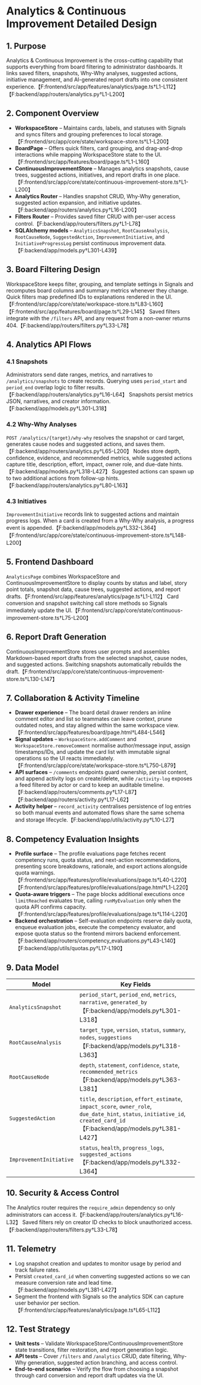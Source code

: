 # Analytics & Continuous Improvement Detailed Design

## 1. Purpose
Analytics & Continuous Improvement is the cross-cutting capability that supports everything from board filtering to administrator dashboards. It links saved filters, snapshots, Why-Why analyses, suggested actions, initiative management, and AI-generated report drafts into one consistent experience.【F:frontend/src/app/features/analytics/page.ts†L1-L112】【F:backend/app/routers/analytics.py†L1-L200】

## 2. Component Overview
- **WorkspaceStore** – Maintains cards, labels, and statuses with Signals and syncs filters and grouping preferences to local storage.【F:frontend/src/app/core/state/workspace-store.ts†L1-L200】
- **BoardPage** – Offers quick filters, card grouping, and drag-and-drop interactions while mapping WorkspaceStore state to the UI.【F:frontend/src/app/features/board/page.ts†L1-L160】
- **ContinuousImprovementStore** – Manages analytics snapshots, cause trees, suggested actions, initiatives, and report drafts in one place.【F:frontend/src/app/core/state/continuous-improvement-store.ts†L1-L200】
- **Analytics Router** – Handles snapshot CRUD, Why-Why generation, suggested action expansion, and initiative updates.【F:backend/app/routers/analytics.py†L16-L200】
- **Filters Router** – Provides saved filter CRUD with per-user access control.【F:backend/app/routers/filters.py†L1-L78】
- **SQLAlchemy models** – `AnalyticsSnapshot`, `RootCauseAnalysis`, `RootCauseNode`, `SuggestedAction`, `ImprovementInitiative`, and `InitiativeProgressLog` persist continuous improvement data.【F:backend/app/models.py†L301-L439】

## 3. Board Filtering Design
WorkspaceStore keeps filter, grouping, and template settings in Signals and recomputes board columns and summary metrics whenever they change. Quick filters map predefined IDs to explanations rendered in the UI.【F:frontend/src/app/core/state/workspace-store.ts†L83-L160】【F:frontend/src/app/features/board/page.ts†L29-L145】 Saved filters integrate with the `/filters` API, and any request from a non-owner returns 404.【F:backend/app/routers/filters.py†L33-L78】

## 4. Analytics API Flows
### 4.1 Snapshots
Administrators send date ranges, metrics, and narratives to `/analytics/snapshots` to create records. Querying uses `period_start` and `period_end` overlap logic to filter results.【F:backend/app/routers/analytics.py†L16-L64】 Snapshots persist metrics JSON, narratives, and creator information.【F:backend/app/models.py†L301-L318】

### 4.2 Why-Why Analyses
`POST /analytics/{target}/why-why` resolves the snapshot or card target, generates cause nodes and suggested actions, and saves them.【F:backend/app/routers/analytics.py†L65-L200】 Nodes store depth, confidence, evidence, and recommended metrics, while suggested actions capture title, description, effort, impact, owner role, and due-date hints.【F:backend/app/models.py†L318-L427】 Suggested actions can spawn up to two additional actions from follow-up hints.【F:backend/app/routers/analytics.py†L80-L163】

### 4.3 Initiatives
`ImprovementInitiative` records link to suggested actions and maintain progress logs. When a card is created from a Why-Why analysis, a progress event is appended.【F:backend/app/models.py†L332-L364】【F:frontend/src/app/core/state/continuous-improvement-store.ts†L148-L200】

## 5. Frontend Dashboard
`AnalyticsPage` combines WorkspaceStore and ContinuousImprovementStore to display counts by status and label, story point totals, snapshot data, cause trees, suggested actions, and report drafts.【F:frontend/src/app/features/analytics/page.ts†L1-L112】 Card conversion and snapshot switching call store methods so Signals immediately update the UI.【F:frontend/src/app/core/state/continuous-improvement-store.ts†L75-L200】

## 6. Report Draft Generation
ContinuousImprovementStore stores user prompts and assembles Markdown-based report drafts from the selected snapshot, cause nodes, and suggested actions. Switching snapshots automatically rebuilds the draft.【F:frontend/src/app/core/state/continuous-improvement-store.ts†L130-L147】

## 7. Collaboration & Activity Timeline
- **Drawer experience** – The board detail drawer renders an inline comment editor and list so teammates can leave context, prune outdated notes, and stay aligned within the same workspace view.【F:frontend/src/app/features/board/page.html†L484-L546】
- **Signal updates** – `WorkspaceStore.addComment` and `WorkspaceStore.removeComment` normalise author/message input, assign timestamps/IDs, and update the card list with immutable signal operations so the UI reacts immediately.【F:frontend/src/app/core/state/workspace-store.ts†L750-L879】
- **API surfaces** – `/comments` endpoints guard ownership, persist content, and append activity logs on create/delete, while `/activity-log` exposes a feed filtered by actor or card to keep an auditable timeline.【F:backend/app/routers/comments.py†L17-L87】【F:backend/app/routers/activity.py†L17-L62】
- **Activity helper** – `record_activity` centralises persistence of log entries so both manual events and automated flows share the same schema and storage lifecycle.【F:backend/app/utils/activity.py†L10-L27】

## 8. Competency Evaluation Insights
- **Profile surface** – The profile evaluations page fetches recent competency runs, quota status, and next-action recommendations, presenting score breakdowns, rationale, and export actions alongside quota warnings.【F:frontend/src/app/features/profile/evaluations/page.ts†L40-L220】【F:frontend/src/app/features/profile/evaluations/page.html†L1-L220】
- **Quota-aware triggers** – The page blocks additional executions once `limitReached` evaluates true, calling `runMyEvaluation` only when the quota API confirms capacity.【F:frontend/src/app/features/profile/evaluations/page.ts†L114-L220】
- **Backend orchestration** – Self-evaluation endpoints reserve daily quota, enqueue evaluation jobs, execute the competency evaluator, and expose quota status so the frontend mirrors backend enforcement.【F:backend/app/routers/competency_evaluations.py†L43-L140】【F:backend/app/utils/quotas.py†L17-L190】

## 9. Data Model
| Model | Key Fields |
| --- | --- |
| `AnalyticsSnapshot` | `period_start`, `period_end`, `metrics`, `narrative`, `generated_by`【F:backend/app/models.py†L301-L318】 |
| `RootCauseAnalysis` | `target_type`, `version`, `status`, `summary`, `nodes`, `suggestions`【F:backend/app/models.py†L318-L363】 |
| `RootCauseNode` | `depth`, `statement`, `confidence`, `state`, `recommended_metrics`【F:backend/app/models.py†L363-L381】 |
| `SuggestedAction` | `title`, `description`, `effort_estimate`, `impact_score`, `owner_role`, `due_date_hint`, `status`, `initiative_id`, `created_card_id`【F:backend/app/models.py†L381-L427】 |
| `ImprovementInitiative` | `status`, `health`, `progress_logs`, `suggested_actions`【F:backend/app/models.py†L332-L364】 |

## 10. Security & Access Control
The Analytics router requires the `require_admin` dependency so only administrators can access it.【F:backend/app/routers/analytics.py†L16-L32】 Saved filters rely on creator ID checks to block unauthorized access.【F:backend/app/routers/filters.py†L33-L78】

## 11. Telemetry
- Log snapshot creation and updates to monitor usage by period and track failure rates.
- Persist `created_card_id` when converting suggested actions so we can measure conversion rate and lead time.【F:backend/app/models.py†L381-L427】
- Segment the frontend with Signals so the analytics SDK can capture user behavior per section.【F:frontend/src/app/features/analytics/page.ts†L65-L112】

## 12. Test Strategy
- **Unit tests** – Validate WorkspaceStore/ContinuousImprovementStore state transitions, filter restoration, and report generation logic.
- **API tests** – Cover `/filters` and `/analytics` CRUD, date filtering, Why-Why generation, suggested action branching, and access control.
- **End-to-end scenarios** – Verify the flow from choosing a snapshot through card conversion and report draft updates via the UI.
